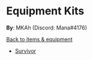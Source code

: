 # Equipment Kits

**By**: MKAh (Discord: Mana#4176)

[Back to items & equipment](../)

* [Survivor](./Survivor)